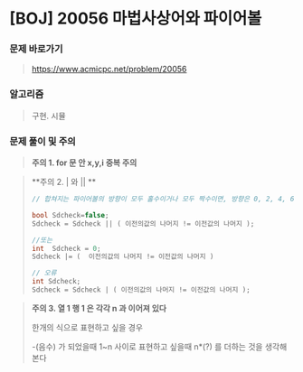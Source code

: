 # [BOJ] 20056 마법사상어와 파이어볼

### 문제 바로가기

>  https://www.acmicpc.net/problem/20056

### 알고리즘

> 구현. 시뮬
>

### 문제 풀이 및 주의

>**주의 1. for 문 안 x,y,i 중복 주의**

> **주의 2. | 와 || **
>
> ```c++
> // 합쳐지는 파이어볼의 방향이 모두 홀수이거나 모두 짝수이면, 방향은 0, 2, 4, 6이 되고, 그렇지 않으면 1, 3, 5, 7이 된다.
> 
> bool Sdcheck=false;
> Sdcheck = Sdcheck || ( 이전의값의 나머지 != 이전값의 나머지 );
> 
> //또는
> int  Sdcheck = 0;
> Sdcheck |= (  이전의값의 나머지 != 이전값의 나머지 ) 
> 
> // 오류
> int Sdcheck;
> Sdcheck = Sdcheck | ( 이전의값의 나머지 != 이전값의 나머지 );
> 
> ```

> **주의 3. 열 1 행 1 은 각각 n 과 이어져 있다**
>
>  한개의 식으로 표현하고 싶을 경우 
>
> -(음수) 가 되었을때 1~n 사이로 표현하고 싶을때 n*(?) 를 더하는 것을 생각해 본다
